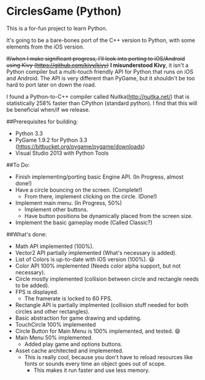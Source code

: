 CirclesGame (Python)
===========

This is a for-fun project to learn Python.

It's going to be a bare-bones port of the C++ version to Python, with some elements from the iOS version.

~~If/when I make significant progress, I'll look into porting to iOS/Android using Kivy (https://github.com/kivy/kivy)~~
**I misunderstood Kivy**, it isn't a Python compiler but a multi-touch friendly API for Python that runs on iOS and Android. The API is very different than PyGame, but it shouldn't be too hard to port later on down the road.

I found a Python-to-C++ compiler called Nuitka(http://nuitka.net/) that is statistically 258% faster than CPython (standard python). I find that this will be beneficial when/if we release.

##Prerequisites for building:
* Python 3.3
* PyGame 1.9.2 for Python 3.3 (https://bitbucket.org/pygame/pygame/downloads)
* Visual Studio 2013 with Python Tools

##To Do:
* Finish implementing/porting basic Engine API. (In Progress, almost done!)
* Have a circle bouncing on the screen. (Complete!)
	* From there, implement clicking on the circle. (Done!)
* Implement main menu. (In Progress, 50%)
	* Implement other buttons.
	* Have button positions be dynamically placed from the screen size.
* Implement the basic gameplay mode (Called Classic?)

##What's done:
* Math API implemented (100%).
* Vector2 API partially implemented (What's necessary is added).
* List of Colors is up-to-date with iOS version (100%). :smiley:
* Color API 100% implemented (Needs color alpha support, but not necessary).
* Circle mostly implemented (collision between circle and rectangle needs to be added).
* FPS is displayed.
	* The framerate is locked to 60 FPS.
* Rectangle API is partially implmented (collision stuff needed for both circles and other rectangles).
* Basic abstraction for game drawing and updating.
* TouchCircle 100% implemented
* Circle Button for Main Menu is 100% implemented, and tested. :smile:
* Main Menu 50% implemented.
	* Added play game and options buttons.
* Asset cache architected and implemented.
	* This is really cool, because you don't have to reload resources like fonts or sounds every time an object goes out of scope.
		* This makes it run faster and use less memory.